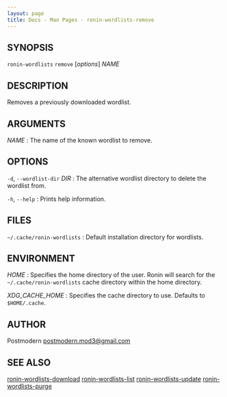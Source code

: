 ```yaml
---
layout: page
title: Docs - Man Pages - ronin-wordlists-remove
---
```


## SYNOPSIS

`ronin-wordlists` `remove` [*options*] *NAME*

## DESCRIPTION

Removes a previously downloaded wordlist.

## ARGUMENTS

*NAME*
: The name of the known wordlist to remove.

## OPTIONS

`-d`, `--wordlist-dir` *DIR*
: The alternative wordlist directory to delete the wordlist from.

`-h`, `--help`
: Prints help information.

## FILES

`~/.cache/ronin-wordlists`
: Default installation directory for wordlists.

## ENVIRONMENT

*HOME*
: Specifies the home directory of the user. Ronin will search for the
  `~/.cache/ronin-wordlists` cache directory within the home directory.

*XDG_CACHE_HOME*
: Specifies the cache directory to use. Defaults to `$HOME/.cache`.

## AUTHOR

Postmodern <postmodern.mod3@gmail.com>

## SEE ALSO

[ronin-wordlists-download](ronin-wordlists-download.1.html) [ronin-wordlists-list](ronin-wordlists-list.1.html) [ronin-wordlists-update](ronin-wordlists-update.1.html) [ronin-wordlists-purge](ronin-wordlists-purge.1.html)

